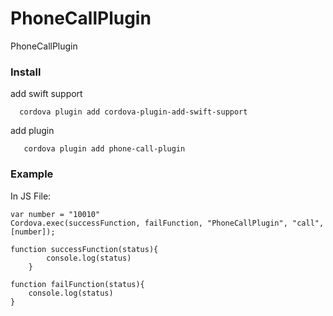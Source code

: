 # PhoneCallPlugin
PhoneCallPlugin

### Install
  add swift support

```
  cordova plugin add cordova-plugin-add-swift-support
```

add plugin

```
   cordova plugin add phone-call-plugin
```

### Example
In JS File:

```
var number = "10010"
Cordova.exec(successFunction, failFunction, "PhoneCallPlugin", "call", [number]);
	
function successFunction(status){
		console.log(status)
	}
 
function failFunction(status){
    console.log(status)
}
                                 